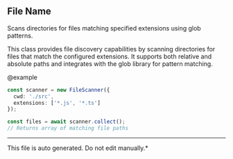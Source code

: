 ## File Name


 Scans directories for files matching specified extensions using glob patterns.

 This class provides file discovery capabilities by scanning directories
 for files that match the configured extensions. It supports both relative
 and absolute paths and integrates with the glob library for pattern matching.

 @example
 ```typescript
 const scanner = new FileScanner({
   cwd: './src',
   extensions: ['*.js', '*.ts']
 });

 const files = await scanner.collect();
 // Returns array of matching file paths
 ```
 

---

This file is auto generated. Do not edit manually.*
